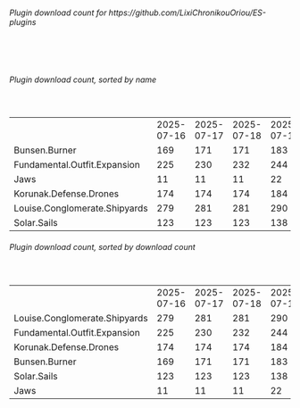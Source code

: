 <h6>Plugin download count for https://github.com/LixiChronikouOriou/ES-plugins</h6><br>
<br>
<h6>Plugin download count, sorted by name</h6><sub><sup><br>
<table>
	<tr>
		<td></td>
		<td>2025-07-16</td>
		<td>2025-07-17</td>
		<td>2025-07-18</td>
		<td>2025-07-19</td>
		<td>2025-07-20</td>
		<td>2025-07-21</td>
		<td>2025-07-22</td>
		<td>today +</td>
	</tr>
	<tr>
		<td>Bunsen.Burner</td>
		<td>169</td>
		<td>171</td>
		<td>171</td>
		<td>183</td>
		<td>185</td>
		<td>187</td>
		<td>193</td>
		<td>+ 6</td>
	</tr>
	<tr>
		<td>Fundamental.Outfit.Expansion</td>
		<td>225</td>
		<td>230</td>
		<td>232</td>
		<td>244</td>
		<td>249</td>
		<td>253</td>
		<td>265</td>
		<td>+ 12</td>
	</tr>
	<tr>
		<td>Jaws</td>
		<td>11</td>
		<td>11</td>
		<td>11</td>
		<td>22</td>
		<td>22</td>
		<td>24</td>
		<td>32</td>
		<td>+ 8</td>
	</tr>
	<tr>
		<td>Korunak.Defense.Drones</td>
		<td>174</td>
		<td>174</td>
		<td>174</td>
		<td>184</td>
		<td>184</td>
		<td>186</td>
		<td>194</td>
		<td>+ 8</td>
	</tr>
	<tr>
		<td>Louise.Conglomerate.Shipyards</td>
		<td>279</td>
		<td>281</td>
		<td>281</td>
		<td>290</td>
		<td>292</td>
		<td>292</td>
		<td>298</td>
		<td>+ 6</td>
	</tr>
	<tr>
		<td>Solar.Sails</td>
		<td>123</td>
		<td>123</td>
		<td>123</td>
		<td>138</td>
		<td>138</td>
		<td>138</td>
		<td>144</td>
		<td>+ 6</td>
	</tr>
</table>
</sub></sup>
<h6>Plugin download count, sorted by download count</h6><sub><sup><br>
<table>
	<tr>
		<td></td>
		<td>2025-07-16</td>
		<td>2025-07-17</td>
		<td>2025-07-18</td>
		<td>2025-07-19</td>
		<td>2025-07-20</td>
		<td>2025-07-21</td>
		<td>2025-07-22</td>
		<td>today +</td>
	</tr>
	<tr>
		<td>Louise.Conglomerate.Shipyards</td>
		<td>279</td>
		<td>281</td>
		<td>281</td>
		<td>290</td>
		<td>292</td>
		<td>292</td>
		<td>298</td>
		<td>+ 6</td>
	</tr>
	<tr>
		<td>Fundamental.Outfit.Expansion</td>
		<td>225</td>
		<td>230</td>
		<td>232</td>
		<td>244</td>
		<td>249</td>
		<td>253</td>
		<td>265</td>
		<td>+ 12</td>
	</tr>
	<tr>
		<td>Korunak.Defense.Drones</td>
		<td>174</td>
		<td>174</td>
		<td>174</td>
		<td>184</td>
		<td>184</td>
		<td>186</td>
		<td>194</td>
		<td>+ 8</td>
	</tr>
	<tr>
		<td>Bunsen.Burner</td>
		<td>169</td>
		<td>171</td>
		<td>171</td>
		<td>183</td>
		<td>185</td>
		<td>187</td>
		<td>193</td>
		<td>+ 6</td>
	</tr>
	<tr>
		<td>Solar.Sails</td>
		<td>123</td>
		<td>123</td>
		<td>123</td>
		<td>138</td>
		<td>138</td>
		<td>138</td>
		<td>144</td>
		<td>+ 6</td>
	</tr>
	<tr>
		<td>Jaws</td>
		<td>11</td>
		<td>11</td>
		<td>11</td>
		<td>22</td>
		<td>22</td>
		<td>24</td>
		<td>32</td>
		<td>+ 8</td>
	</tr>
</table>
</sub></sup>
